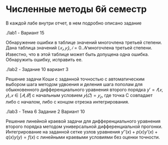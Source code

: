 # Численные методы 6й семестр

В каждой лабе внутри отчет, в нем подробно описано задание

./lab1 - Вариант 15

Обнаружение ошибки в таблице значений многочлена третьей степени. Дана таблица значений $(𝑥_𝑖,𝑦_𝑖), 𝑖 = 0..𝑁$ многочлена третьей степени. Известно, что в этой таблице может быть допущена одна ошибка. Обнаружить ошибку, исправить ее.

./lab2 - Задание 10 вариант 3

Решение задачи Коши с заданной точностью с автоматическим выбором шага методом удвоения и деления шага пополам для обыкновенного дифференциального уравнения второго порядка $y′ = 𝑓(𝑥,𝑦)$,$𝑥 ∈ [𝐴,𝐵]$ с начальным условием $𝑦(𝐶) = 𝑦_𝑐$,  где точка С совпадает либо с началом, либо с концом отрезка интегрирования.

./lab3 - Тема 6 Задание 2 Вариант 10

Решение линейной краевой задачи для дифференциального уравнения второго порядка методом универсальной дифференциальной прогонки.
Интегрирование на заданной сетке узлов уравнения $y''(x)+p(x)y'(x)+q(x)y(y)=f(x)$ с линейными краевыми условиями без оценки точности.
